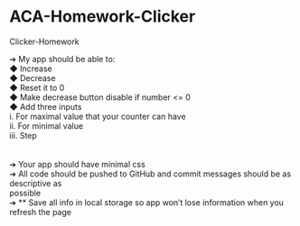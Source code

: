 # ACA-Homework-Clicker
Clicker-Homework

➔ My app should be able to: <br />
  ◆ Increase <br />
  ◆ Decrease <br />
  ◆ Reset it to 0 <br />
  ◆ Make decrease button disable if number <= 0 <br />
  ◆ Add three inputs <br />
      i. For maximal value that your counter can have <br />
      ii. For minimal value <br />
      iii. Step <br />
 <br /><br />
➔ Your app should have minimal css <br />
➔ All code should be pushed to GitHub and commit messages should be as descriptive as <br />
possible <br />
➔ ** Save all info in local storage so app won’t lose information when you refresh the page <br />
